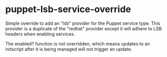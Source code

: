 # puppet-lsb-service-override
Simple override to add an "lsb" provider for the Puppet service type.
This provider is a duplicate of the "redhat" provider except it will
adhere to LSB headers when enabling services.

The enabled? function is not overridden, which means updates to an
initscript after it is being managed will not trigger an update.

